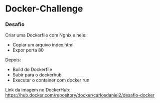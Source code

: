 # Docker-Challenge
  ### Desafio
  
  Criar uma Dockerfile com Ngnix e nele:
  * Copiar um arquivo index.html
  * Expor porta 80
  
  Depois:
     
  * Build do Dockerfile
  * Subir para o dockerhub
  * Executar o container com docker run
  
  Link da imagem no DockerHub: https://hub.docker.com/repository/docker/carlosdaniel2/desafio-docker
